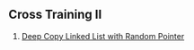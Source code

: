 ## Cross Training II

1.  [Deep Copy Linked List with Random Pointer](Medium/DeepCopyLinkedListWithRandomPointer)
